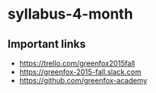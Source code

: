 # syllabus-4-month

## Important links
- https://trello.com/greenfox2015fall
- https://greenfox-2015-fall.slack.com
- https://github.com/greenfox-academy

